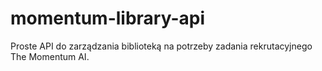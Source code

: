 # momentum-library-api
Proste API do zarządzania biblioteką na potrzeby zadania rekrutacyjnego The Momentum AI.

